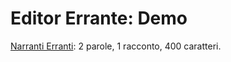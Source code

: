 Editor Errante: Demo
==============

[Narranti Erranti](https://www.facebook.com/groups/574066009273643/): 2 parole, 1 racconto, 400 caratteri.
